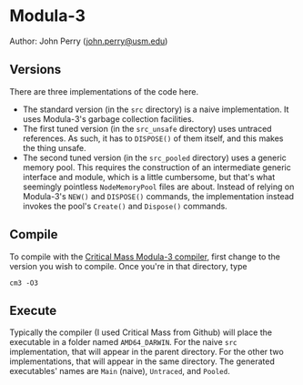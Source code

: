 # Modula-3

Author: John Perry (john.perry@usm.edu)

## Versions

There are three implementations of the code here.
  * The standard version (in the `src` directory) is a naive implementation.
    It uses Modula-3's garbage collection facilities.
  * The first tuned version (in the `src_unsafe` directory) uses untraced references.
    As such, it has to `DISPOSE()` of them itself, and this makes the thing unsafe.
  * The second tuned version (in the `src_pooled` directory) uses a generic memory pool.
    This requires the construction of an intermediate generic interface and module,
    which is a little cumbersome, but that's what seemingly pointless `NodeMemoryPool` files are about.
    Instead of relying on Modula-3's `NEW()` and `DISPOSE()` commands,
    the implementation instead invokes the pool's `Create()` and `Dispose()` commands.

## Compile

To compile with the [Critical Mass Modula-3 compiler](https://github.com/modula3/cm3/releases),
first change to the version you wish to compile.
Once you're in that directory, type

```
cm3 -O3
```

## Execute

Typically the compiler (I used Critical Mass from Github)
will place the executable in a folder named `AMD64_DARWIN`.
For the naive `src` implementation, that will appear in the parent directory.
For the other two implementations, that will appear in the same directory.
The generated executables' names are `Main` (naive), `Untraced`, and `Pooled`. 